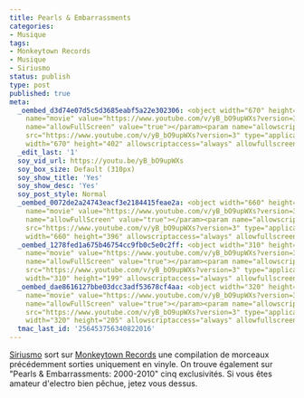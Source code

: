 ```yaml
---
title: Pearls & Embarrassments
categories:
- Musique
tags:
- Monkeytown Records
- Musique
- Siriusmo
status: publish
type: post
published: true
meta:
  _oembed_d3d74e07d5c5d3685eabf5a22e302306: <object width="670" height="402"><param
    name="movie" value="https://www.youtube.com/v/yB_bO9upWXs?version=3"></param><param
    name="allowFullScreen" value="true"></param><param name="allowscriptaccess" value="always"></param><embed
    src="https://www.youtube.com/v/yB_bO9upWXs?version=3" type="application/x-shockwave-flash"
    width="670" height="402" allowscriptaccess="always" allowfullscreen="true"></embed></object>
  _edit_last: '1'
  soy_vid_url: https://youtu.be/yB_bO9upWXs
  soy_box_size: Default (310px)
  soy_show_title: 'Yes'
  soy_show_desc: 'Yes'
  soy_post_style: Normal
  _oembed_0072de2a24743eacf3e2184415feae2a: <object width="660" height="396"><param
    name="movie" value="https://www.youtube.com/v/yB_bO9upWXs?version=3"></param><param
    name="allowFullScreen" value="true"></param><param name="allowscriptaccess" value="always"></param><embed
    src="https://www.youtube.com/v/yB_bO9upWXs?version=3" type="application/x-shockwave-flash"
    width="660" height="396" allowscriptaccess="always" allowfullscreen="true"></embed></object>
  _oembed_1278fed1a675b46754cc9fb0c5e0c2ff: <object width="310" height="199"><param
    name="movie" value="https://www.youtube.com/v/yB_bO9upWXs?version=3"></param><param
    name="allowFullScreen" value="true"></param><param name="allowscriptaccess" value="always"></param><embed
    src="https://www.youtube.com/v/yB_bO9upWXs?version=3" type="application/x-shockwave-flash"
    width="310" height="199" allowscriptaccess="always" allowfullscreen="true"></embed></object>
  _oembed_dae8616127bbe03dcc3adf53678cf4aa: <object width="320" height="205"><param
    name="movie" value="https://www.youtube.com/v/yB_bO9upWXs?version=3"></param><param
    name="allowFullScreen" value="true"></param><param name="allowscriptaccess" value="always"></param><embed
    src="https://www.youtube.com/v/yB_bO9upWXs?version=3" type="application/x-shockwave-flash"
    width="320" height="205" allowscriptaccess="always" allowfullscreen="true"></embed></object>
  tmac_last_id: '256453756340822016'
---
```

<a title="Myspace de Siriusmo" href="https://www.myspace.com/siriusmo">Siriusmo</a> sort sur <a title="Site web de Monkeytown Records" href="https://monkeytownrecords.de/">Monkeytown Records</a> une compilation de morceaux précédemment sorties uniquement en vinyle. On trouve également sur "Pearls &amp; Embarrassments: 2000-2010" cinq exclusivités. Si vous êtes amateur d'electro bien pêchue, jetez vous dessus.
